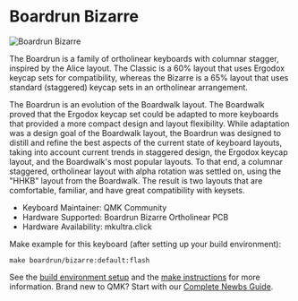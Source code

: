 # Boardrun Bizarre

![Boardrun Bizarre](https://imgur.com/usKQUWI)

The Boardrun is a family of ortholinear keyboards with columnar stagger, inspired by the Alice layout. The Classic is a 60% layout that uses Ergodox keycap sets for compatibility, whereas the Bizarre is a 65% layout that uses standard (staggered) keycap sets in an ortholinear arrangement.

The Boardrun is an evolution of the Boardwalk layout. The Boardwalk proved that the Ergodox keycap set could be adapted to more keyboards that provided a more compact design and layout flexibility. While adaptation was a design goal of the Boardwalk layout, the Boardrun was designed to distill and refine the best aspects of the current state of keyboard layouts, taking into account current trends in staggered design, the Ergodox keycap layout, and the Boardwalk's most popular layouts. To that end, a columnar staggered, ortholinear layout with alpha rotation was settled on, using the "HHKB" layout from the Boardwalk. The result is two layouts that are comfortable, familiar, and have great compatibility with keysets.

-   Keyboard Maintainer: QMK Community
-   Hardware Supported: Boardrun Bizarre Ortholinear PCB
-   Hardware Availability: mkultra.click

Make example for this keyboard (after setting up your build environment):

    make boardrun/bizarre:default:flash

See the [build environment setup](https://docs.qmk.fm/#/getting_started_build_tools) and the [make instructions](https://docs.qmk.fm/#/getting_started_make_guide) for more information. Brand new to QMK? Start with our [Complete Newbs Guide](https://docs.qmk.fm/#/newbs).
